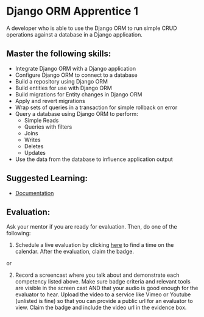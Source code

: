 # Django ORM Apprentice 1

A developer who is able to use the Django ORM to run simple CRUD operations against a database in a Django application.

## Master the following skills:

* Integrate Django ORM with a Django application
* Configure Django ORM to connect to a database
* Build a repository using Django ORM
* Build entities for use with Django ORM
* Build migrations for Entity changes in Django ORM
* Apply and revert migrations
* Wrap sets of queries in a transaction for simple rollback on error
* Query a database using Django ORM to perform:
  * Simple Reads
  * Queries with filters
  * Joins
  * Writes
  * Deletes
  * Updates
* Use the data from the database to influence application output


## Suggested Learning:

* [Documentation](https://docs.djangoproject.com/en/3.1/topics/db/)

## Evaluation:

Ask your mentor if you are ready for evaluation. Then, do one of the following:

1. Schedule a live evaluation by clicking [here](http://evals.codex.academy) to find a time on the calendar. After the evaluation, claim the badge.

or

2. Record a screencast where you talk about and demonstrate each competency listed above. Make sure badge criteria and relevant tools are visible in the screen cast AND that your audio is good enough for the evaluator to hear. Upload the video to a service like Vimeo or Youtube (unlisted is fine) so that you can provide a public url for an evaluator to view. Claim the badge and include the video url in the evidence box.
